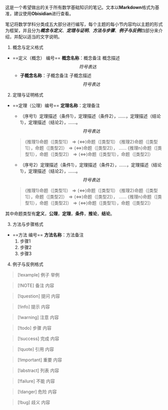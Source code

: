 这是一个希望做出的关于所有数学基础知识的笔记。文本以**Markdown**格式为基准，建议使用**Obisidian**进行查看。

笔记将数学学科分类成五大部分进行编写，每个主题的每小节内容均以主题的形式为框架，并且分为***概念与定义***、***定理与证明***、***方法与步骤***、***例子与反例***四部分来介绍，并配以适当的文字说明。

1. 概念与定义格式

- ==定义（概念） 编号== **概念名称**：概念备注
	概念描述$$符号表达$$
	- **子概念名称**：子概念备注
	    子概念描述$$符号表达$$

2. 定理与证明格式

- ==定理（公理）编号== **定理名称**：定理备注
	- （序号1）定理描述（条件1），定理描述（条件2），……，定理描述（结论1），定理描述（结论2），……。$$符号表达$$
	>{推理1}命题（[类型1]）$\Rightarrow(\Leftrightarrow)$命题（[类型1]）
	>{推理2}命题（[类型1]），命题（[类型2]）$\Rightarrow(\Leftrightarrow)$命题（[类型2]），
	>……
	>{推理n}命题（[类型1]），命题（[类型2]）$\Rightarrow(\Leftrightarrow)$命题（[类型1]），命题（[类型2]）

	- （序号2）定理描述（条件1），定理描述（条件2），……，定理描述（结论1），定理描述（结论2），……。$$符号表达$$
	>{推理1}命题（[类型1]）$\Rightarrow(\Leftrightarrow)$命题（[类型1]）
	>{推理2}命题（[类型1]），命题（[类型2]）$\Rightarrow(\Leftrightarrow)$命题（[类型2]），
	>……
	>{推理n}命题（[类型1]），命题（[类型2]）$\Rightarrow(\Leftrightarrow)$命题（[类型1]），命题（[类型2]）

其中命题类型有**定义**，**公理**，**定理**，**条件**，**推论**，**结论**。

3. 方法与步骤格式

- ==方法 编号== **方法名称**：方法备注
	1. 步骤1
	2. 步骤2
	3. 步骤3

4. 例子与反例格式

> [!example] 例子
> 举例

> [!NOTE] 备注
> 内容

> [!question] 提问
> 内容

> [!info] 提示
> 内容

> [!warning] 注意
> 内容

> [!todo] 步骤
> 内容

> [!success] 完成
> 内容

> [!quote] 引用
> 内容

> [!important] 重要
> 内容

> [!abstract] 列表
> 内容

> [!failure] 不能
> 内容

> [!danger] 危险
> 内容

> [!bug] 歧义
> 内容
